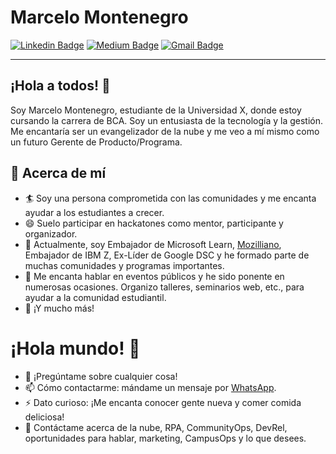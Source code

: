 # Marcelo Montenegro
[![Linkedin Badge](https://img.shields.io/badge/-m1997-blue?style=flat-square&logo=Linkedin&logoColor=white&link=https://www.linkedin.com/in/tu_nombre_de_Linkedin/)](https://www.linkedin.com/in/tu_nombre_de_Linkedin/) [![Medium Badge](https://img.shields.io/badge/-@tu_nombre_de_Medium-03a57a?style=flat-square&labelColor=000000&logo=Medium&link=https://medium.com/@tu_nombre_de_Medium/)](https://medium.com/tu_nombre_de_Medium/)
[![Gmail Badge](https://img.shields.io/badge/-tu_correo_electrónico-c14438?style=flat-square&logo=Gmail&logoColor=white&link=mailto:tu_correo_electrónico)](mailto:tu_correo_electrónico)

---

## ¡Hola a todos! 👋

Soy Marcelo Montenegro, estudiante de la Universidad X, donde estoy cursando la carrera de BCA. Soy un entusiasta de la tecnología y la gestión. Me encantaría ser un evangelizador de la nube y me veo a mí mismo como un futuro Gerente de Producto/Programa.

## 🧐 Acerca de mí
- 🏄‍ Soy una persona comprometida con las comunidades y me encanta ayudar a los estudiantes a crecer.
- 😄 Suelo participar en hackatones como mentor, participante y organizador.
- 🔭 Actualmente, soy Embajador de Microsoft Learn, [Mozilliano](https://mozillians.org/en-US/u/tu_nombre_de_Mozilliano/), Embajador de IBM Z, Ex-Líder de Google DSC y he formado parte de muchas comunidades y programas importantes.
- 🌱 Me encanta hablar en eventos públicos y he sido ponente en numerosas ocasiones. Organizo talleres, seminarios web, etc., para ayudar a la comunidad estudiantil.
- 👯 ¡Y mucho más!

# ¡Hola mundo! 🤔
- 💬 ¡Pregúntame sobre cualquier cosa!
- 📫 Cómo contactarme: mándame un mensaje por [WhatsApp](https://wa.me/tu_número_de_WhatsApp).
- ⚡ Dato curioso: ¡Me encanta conocer gente nueva y comer comida deliciosa!
- 💬 Contáctame acerca de la nube, RPA, CommunityOps, DevRel, oportunidades para hablar, marketing, CampusOps y lo que desees.
